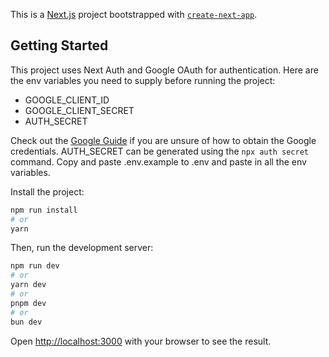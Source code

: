 This is a [Next.js](https://nextjs.org) project bootstrapped with [`create-next-app`](https://nextjs.org/docs/app/api-reference/cli/create-next-app).

## Getting Started

This project uses Next Auth and Google OAuth for authentication. Here are the env variables you need to supply before running the project: 

- GOOGLE_CLIENT_ID
- GOOGLE_CLIENT_SECRET
- AUTH_SECRET

Check out the [Google Guide](https://developers.google.com/identity/gsi/web/guides/get-google-api-clientid) if you are unsure of how to obtain the Google credentials. AUTH_SECRET can be generated using the `npx auth secret` command. Copy and paste .env.example to .env and paste in all the env variables.


Install the project: 

```bash
npm run install
# or
yarn
```

Then, run the development server:

```bash
npm run dev
# or
yarn dev
# or
pnpm dev
# or
bun dev
```

Open [http://localhost:3000](http://localhost:3000) with your browser to see the result.
